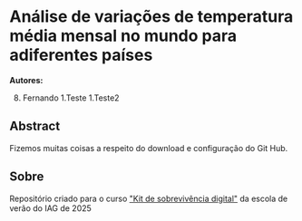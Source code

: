 # Análise de variações de temperatura média mensal no mundo para adiferentes países

**Autores:**
 
8. Fernando
1.Teste
1.Teste2

## Abstract

Fizemos muitas coisas a respeito do download e configuração do Git Hub.

## Sobre

Repositório criado para o curso ["Kit de sobrevivência digital"](https://github.com/FernandoL12/kit-exemplo-2025-02)
da escola de verão do IAG de 2025 